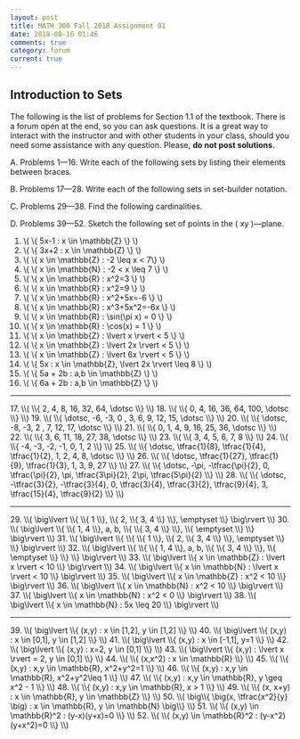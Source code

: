 ```yaml
---
layout: post
title: MATH 300 Fall 2018 Assignment 01
date: 2018-08-16 01:46
comments: true
category: forum
current: true
---
```


## Introduction to Sets

<div class="alert alert-info">
The following is the list of problems for Section 1.1 of the textbook.  There is a forum open at the end, so you can ask questions.  It is a great way to interact with the instructor and with other students in your class, should you need some assistance with any question. Please, <strong>do not post solutions</strong>.
</div>

A. Problems 1—16.  Write each of the following sets by listing their elements between braces.

B. Problems 17—28.  Write each of the following sets in set-builder notation.

C. Problems 29—38.  Find the following cardinalities.

D. Problems 39—52.  Sketch the following set of points in the \( xy \)—plane.

1. \\( \\{ 5x-1 : x \in \mathbb{Z} \\} \\)
2. \\( \\{ 3x+2 : x \in \mathbb{Z} \\} \\)
3. \\( \\{ x \in \mathbb{Z} : -2 \leq x < 7\\} \\)
4. \\( \\{ x \in \mathbb{N} : -2 < x \leq 7 \\} \\)
5. \\( \\{ x \in \mathbb{R} : x^2=3 \\} \\)
6. \\( \\{ x \in \mathbb{R} : x^2=9 \\} \\)
7. \\( \\{ x \in \mathbb{R} : x^2+5x=-6 \\} \\)
8. \\( \\{ x \in \mathbb{R} : x^3+5x^2=-6x \\} \\)
9. \\( \\{ x \in \mathbb{R} : \sin(\pi x) = 0 \\} \\)
10. \\( \\{ x \in \mathbb{R} : \cos(x) = 1 \\} \\)
11. \\( \\{ x \in \mathbb{Z} : \lvert x \rvert < 5 \\} \\)
12. \\( \\{ x \in \mathbb{Z} : \lvert 2x \rvert < 5 \\} \\)
13. \\( \\{ x \in \mathbb{Z} : \lvert 6x \rvert < 5 \\} \\)
14. \\( \\{ 5x : x \in \mathbb{Z}, \lvert 2x \rvert \leq 8 \\} \\)
15. \\( \\{ 5a + 2b : a,b \in \mathbb{Z} \\} \\)
16. \\( \\{ 6a + 2b : a,b \in \mathbb{Z} \\} \\) 
 <hr/>
17. \\( \\{ 2, 4, 8, 16, 32, 64, \dotsc \\} \\)
18. \\( \\{ 0, 4, 16, 36, 64, 100, \dotsc \\} \\)
19. \\( \\{ \dotsc, -6, -3, 0 , 3, 6, 9, 12, 15, \dotsc \\} \\)
20. \\( \\{ \dotsc, -8, -3, 2 , 7, 12, 17, \dotsc \\} \\)
21. \\( \\{ 0, 1, 4, 9, 16, 25, 36, \dotsc \\} \\)
22. \\( \\{ 3, 6, 11, 18, 27, 38, \dotsc \\} \\)
23. \\( \\{ 3, 4, 5, 6, 7, 8 \\} \\)
24. \\( \\{ -4, -3, -2, -1, 0, 1, 2 \\} \\)
25. \\( \\{ \dotsc, \tfrac{1}{8}, \tfrac{1}{4}, \tfrac{1}{2}, 1, 2, 4, 8, \dotsc \\} \\)
26. \\( \\{ \dotsc, \tfrac{1}{27}, \tfrac{1}{9}, \tfrac{1}{3}, 1, 3, 9, 27 \\} \\)
27. \\( \\{ \dotsc, -\pi, -\tfrac{\pi}{2}, 0, \tfrac{\pi}{2}, \pi, \tfrac{3\pi}{2}, 2\pi, \tfrac{5\pi}{2} \\} \\)
28. \\( \\{ \dotsc, -\tfrac{3}{2}, -\tfrac{3}{4}, 0, \tfrac{3}{4}, \tfrac{3}{2}, \tfrac{9}{4}, 3, \tfrac{15}{4}, \tfrac{9}{2} \\} \\) 
 <hr/>
29. \\( \big\lvert \\{ \\{ 1 \\}, \\{ 2, \\{ 3, 4 \\} \\}, \emptyset \\} \big\rvert \\)
30. \\( \big\lvert \\{ \\{ 1, 4 \\}, a, b, \\{ \\{ 3, 4 \\} \\}, \\{ \emptyset \\} \\} \big\rvert \\)
31. \\( \big\lvert \\{ \\{ \\{ 1 \\}, \\{ 2, \\{ 3, 4 \\} \\}, \emptyset \\} \\} \big\rvert \\)
32. \\( \big\lvert \\{ \\{ \\{ 1, 4 \\}, a, b, \\{ \\{ 3, 4 \\} \\}, \\{ \emptyset \\} \\} \\} \big\rvert \\)
33. \\( \big\lvert \\{ x \in \mathbb{Z} : \lvert x \rvert < 10 \\} \big\rvert \\)
34. \\( \big\lvert \\{ x \in \mathbb{N} : \lvert x \rvert < 10 \\} \big\rvert \\)
35. \\( \big\lvert \\{ x \in \mathbb{Z} : x^2 < 10 \\} \big\rvert \\)
36. \\( \big\lvert \\{ x \in \mathbb{N} : x^2 < 10 \\} \big\rvert \\)
37. \\( \big\lvert \\{ x \in \mathbb{N} : x^2 < 0 \\} \big\rvert \\)
38. \\( \big\lvert \\{ x \in \mathbb{N} : 5x \leq 20 \\} \big\rvert \\) 
 <hr/>
39. \\( \big\lvert \\{ (x,y) : x \in [1,2], y \in [1,2] \\} \\)
40. \\( \big\lvert \\{ (x,y) : x \in [0,1], y \in [1,2] \\} \\)
41. \\( \big\lvert \\{ (x,y) : x \in [-1,1], y=1 \\} \\)
42. \\( \big\lvert \\{ (x,y) : x=2, y \in [0,1] \\} \\)
43. \\( \big\lvert \\{ (x,y) : \lvert x \rvert = 2, y \in [0,1] \\} \\)
44. \\( \\{ (x,x^2) : x \in \mathbb{R} \\} \\)
45. \\( \\{ (x,y) : x,y \in \mathbb{R}, x^2+y^2=1 \\} \\)
46. \\( \\{ (x,y) : x,y \in \mathbb{R}, x^2+y^2\leq 1 \\} \\)
47. \\( \\{ (x,y) : x,y \in \mathbb{R}, y \geq x^2 - 1 \\} \\)
48. \\( \\{ (x,y) : x,y \in \mathbb{R}, x > 1 \\} \\)
49. \\( \\{ (x, x+y) : x \in \mathbb{R}, y \in \mathbb{Z} \\} \\)
50. \\( \big\\{ \big(x, \tfrac{x^2}{y} \big) : x \in \mathbb{R}, y \in \mathbb{N} \big\\} \\)
51. \\( \\{ (x,y) \in \mathbb{R}^2 : (y-x)(y+x)=0 \\} \\)
52. \\( \\{ (x,y) \in \mathbb{R}^2 : (y-x^2)(y+x^2)=0 \\} \\)





